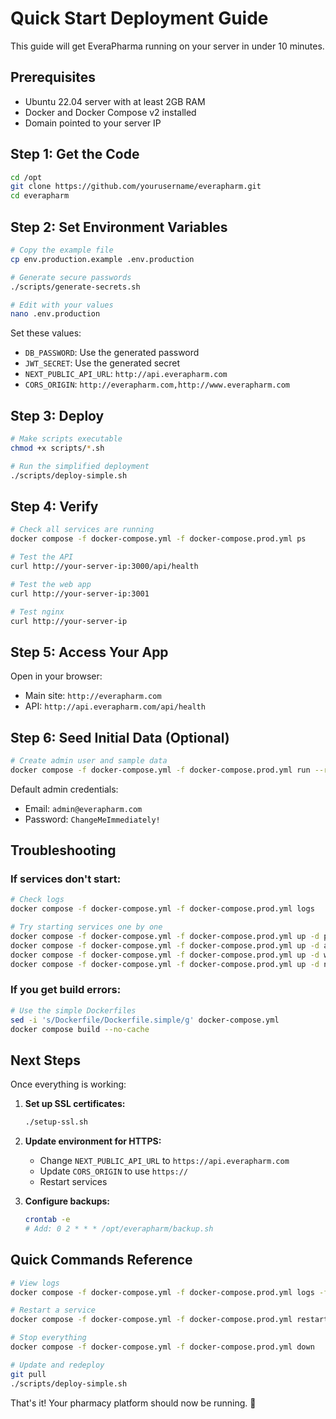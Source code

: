# Quick Start Deployment Guide

This guide will get EveraPharma running on your server in under 10 minutes.

## Prerequisites

- Ubuntu 22.04 server with at least 2GB RAM
- Docker and Docker Compose v2 installed
- Domain pointed to your server IP

## Step 1: Get the Code

```bash
cd /opt
git clone https://github.com/yourusername/everapharm.git
cd everapharm
```

## Step 2: Set Environment Variables

```bash
# Copy the example file
cp env.production.example .env.production

# Generate secure passwords
./scripts/generate-secrets.sh

# Edit with your values
nano .env.production
```

Set these values:
- `DB_PASSWORD`: Use the generated password
- `JWT_SECRET`: Use the generated secret
- `NEXT_PUBLIC_API_URL`: `http://api.everapharm.com`
- `CORS_ORIGIN`: `http://everapharm.com,http://www.everapharm.com`

## Step 3: Deploy

```bash
# Make scripts executable
chmod +x scripts/*.sh

# Run the simplified deployment
./scripts/deploy-simple.sh
```

## Step 4: Verify

```bash
# Check all services are running
docker compose -f docker-compose.yml -f docker-compose.prod.yml ps

# Test the API
curl http://your-server-ip:3000/api/health

# Test the web app
curl http://your-server-ip:3001

# Test nginx
curl http://your-server-ip
```

## Step 5: Access Your App

Open in your browser:
- Main site: `http://everapharm.com`
- API: `http://api.everapharm.com/api/health`

## Step 6: Seed Initial Data (Optional)

```bash
# Create admin user and sample data
docker compose -f docker-compose.yml -f docker-compose.prod.yml run --rm api npm run seed:prod
```

Default admin credentials:
- Email: `admin@everapharm.com`
- Password: `ChangeMeImmediately!`

## Troubleshooting

### If services don't start:
```bash
# Check logs
docker compose -f docker-compose.yml -f docker-compose.prod.yml logs

# Try starting services one by one
docker compose -f docker-compose.yml -f docker-compose.prod.yml up -d postgres
docker compose -f docker-compose.yml -f docker-compose.prod.yml up -d api
docker compose -f docker-compose.yml -f docker-compose.prod.yml up -d web
docker compose -f docker-compose.yml -f docker-compose.prod.yml up -d nginx
```

### If you get build errors:
```bash
# Use the simple Dockerfiles
sed -i 's/Dockerfile/Dockerfile.simple/g' docker-compose.yml
docker compose build --no-cache
```

## Next Steps

Once everything is working:

1. **Set up SSL certificates:**
   ```bash
   ./setup-ssl.sh
   ```

2. **Update environment for HTTPS:**
   - Change `NEXT_PUBLIC_API_URL` to `https://api.everapharm.com`
   - Update `CORS_ORIGIN` to use `https://`
   - Restart services

3. **Configure backups:**
   ```bash
   crontab -e
   # Add: 0 2 * * * /opt/everapharm/backup.sh
   ```

## Quick Commands Reference

```bash
# View logs
docker compose -f docker-compose.yml -f docker-compose.prod.yml logs -f

# Restart a service
docker compose -f docker-compose.yml -f docker-compose.prod.yml restart api

# Stop everything
docker compose -f docker-compose.yml -f docker-compose.prod.yml down

# Update and redeploy
git pull
./scripts/deploy-simple.sh
```

That's it! Your pharmacy platform should now be running. 🚀 